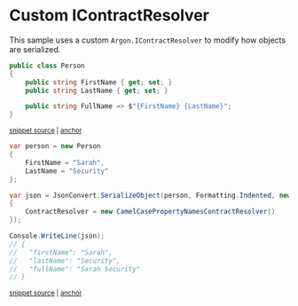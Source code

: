 # Custom IContractResolver

This sample uses a custom `Argon.IContractResolver` to modify how objects are serialized.

<!-- snippet: SerializeContractResolverTypes -->
<a id='snippet-serializecontractresolvertypes'></a>
```cs
public class Person
{
    public string FirstName { get; set; }
    public string LastName { get; set; }

    public string FullName => $"{FirstName} {LastName}";
}
```
<sup><a href='/src/ArgonTests/Documentation/Samples/Serializer/SerializeContractResolver.cs#L7-L17' title='Snippet source file'>snippet source</a> | <a href='#snippet-serializecontractresolvertypes' title='Start of snippet'>anchor</a></sup>
<!-- endSnippet -->

<!-- snippet: SerializeContractResolverUsage -->
<a id='snippet-serializecontractresolverusage'></a>
```cs
var person = new Person
{
    FirstName = "Sarah",
    LastName = "Security"
};

var json = JsonConvert.SerializeObject(person, Formatting.Indented, new JsonSerializerSettings
{
    ContractResolver = new CamelCasePropertyNamesContractResolver()
});

Console.WriteLine(json);
// {
//   "firstName": "Sarah",
//   "lastName": "Security",
//   "fullName": "Sarah Security"
// }
```
<sup><a href='/src/ArgonTests/Documentation/Samples/Serializer/SerializeContractResolver.cs#L22-L42' title='Snippet source file'>snippet source</a> | <a href='#snippet-serializecontractresolverusage' title='Start of snippet'>anchor</a></sup>
<!-- endSnippet -->
